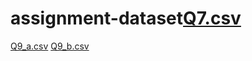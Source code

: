 # assignment-dataset[Q7.csv](https://github.com/dipak3031/assignment-dataset/files/10089397/Q7.csv)
[Q9_a.csv](https://github.com/dipak3031/assignment-dataset/files/10089428/Q9_a.csv)
[Q9_b.csv](https://github.com/dipak3031/assignment-dataset/files/10089493/Q9_b.csv)
